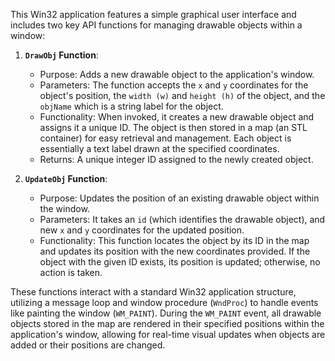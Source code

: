 This Win32 application features a simple graphical user interface and includes two key API functions for managing drawable objects within a window:

1. **`DrawObj` Function**: 
   - Purpose: Adds a new drawable object to the application's window.
   - Parameters: The function accepts the `x` and `y` coordinates for the object's position, the `width (w)` and `height (h)` of the object, and the `objName` which is a string label for the object.
   - Functionality: When invoked, it creates a new drawable object and assigns it a unique ID. The object is then stored in a map (an STL container) for easy retrieval and management. Each object is essentially a text label drawn at the specified coordinates.
   - Returns: A unique integer ID assigned to the newly created object.

2. **`UpdateObj` Function**:
   - Purpose: Updates the position of an existing drawable object within the window.
   - Parameters: It takes an `id` (which identifies the drawable object), and new `x` and `y` coordinates for the updated position.
   - Functionality: This function locates the object by its ID in the map and updates its position with the new coordinates provided. If the object with the given ID exists, its position is updated; otherwise, no action is taken.

These functions interact with a standard Win32 application structure, utilizing a message loop and window procedure (`WndProc`) to handle events like painting the window (`WM_PAINT`). During the `WM_PAINT` event, all drawable objects stored in the map are rendered in their specified positions within the application's window, allowing for real-time visual updates when objects are added or their positions are changed.